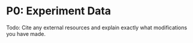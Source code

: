 # P0: Experiment Data

Todo: Cite any external resources and explain exactly what modifications you have made.
